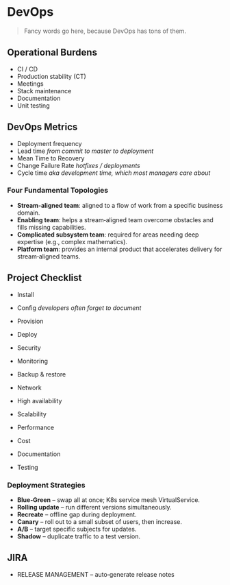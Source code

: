 # DevOps
> Fancy words go here, because DevOps has tons of them.

## Operational Burdens
- CI / CD  
- Production stability (CT)  
- Meetings  
- Stack maintenance  
- Documentation  
- Unit testing  

## DevOps Metrics
- Deployment frequency  
- Lead time *from commit to master to deployment*  
- Mean Time to Recovery  
- Change Failure Rate *hotfixes / deployments*  
- Cycle time *aka development time, which most managers care about*

### Four Fundamental Topologies
- **Stream‑aligned team**: aligned to a flow of work from a specific business domain.  
- **Enabling team**: helps a stream‑aligned team overcome obstacles and fills missing capabilities.  
- **Complicated subsystem team**: required for areas needing deep expertise (e.g., complex mathematics).  
- **Platform team**: provides an internal product that accelerates delivery for stream‑aligned teams.

## Project Checklist
- Install  
- Config *developers often forget to document*  
- Provision  
- Deploy  

- Security  
- Monitoring  
- Backup & restore  

- Network  
- High availability  
- Scalability  
- Performance  

- Cost  
- Documentation  
- Testing  

### Deployment Strategies
- **Blue‑Green** – swap all at once; K8s service mesh VirtualService.  
- **Rolling update** – run different versions simultaneously.  
- **Recreate** – offline gap during deployment.  
- **Canary** – roll out to a small subset of users, then increase.  
- **A/B** – target specific subjects for updates.  
- **Shadow** – duplicate traffic to a test version.

## JIRA
- RELEASE MANAGEMENT – auto‑generate release notes
